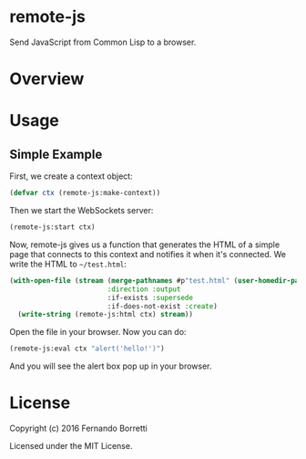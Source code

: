 # remote-js

Send JavaScript from Common Lisp to a browser.

# Overview

# Usage

## Simple Example

First, we create a context object:

```lisp
(defvar ctx (remote-js:make-context))
```

Then we start the WebSockets server:

```lisp
(remote-js:start ctx)
```

Now, remote-js gives us a function that generates the HTML of a simple page that
connects to this context and notifies it when it's connected. We write the HTML
to `~/test.html`:

```lisp
(with-open-file (stream (merge-pathnames #p"test.html" (user-homedir-pathname))
                        :direction :output
                        :if-exists :supersede
                        :if-does-not-exist :create)
  (write-string (remote-js:html ctx) stream))
```

Open the file in your browser. Now you can do:

```lisp
(remote-js:eval ctx "alert('hello!')")
```

And you will see the alert box pop up in your browser.

# License

Copyright (c) 2016 Fernando Borretti

Licensed under the MIT License.
